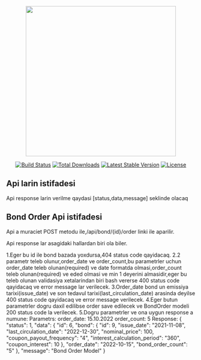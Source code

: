 <p align="center"><a href="https://laravel.com" target="_blank"><img src="https://raw.githubusercontent.com/laravel/art/master/logo-lockup/5%20SVG/2%20CMYK/1%20Full%20Color/laravel-logolockup-cmyk-red.svg" width="400"></a></p>

<p align="center">
<a href="https://travis-ci.org/laravel/framework"><img src="https://travis-ci.org/laravel/framework.svg" alt="Build Status"></a>
<a href="https://packagist.org/packages/laravel/framework"><img src="https://poser.pugx.org/laravel/framework/d/total.svg" alt="Total Downloads"></a>
<a href="https://packagist.org/packages/laravel/framework"><img src="https://poser.pugx.org/laravel/framework/v/stable.svg" alt="Latest Stable Version"></a>
<a href="https://packagist.org/packages/laravel/framework"><img src="https://poser.pugx.org/laravel/framework/license.svg" alt="License"></a>
</p>

## Api larin istifadesi

Api response larin verilme qaydasi [status,data,message] seklinde olacaq



## Bond Order Api istifadesi

<p>Api a muraciet POST metodu ile,/api/bond/{id}/order linki ile aparilir.</p>
<p>Api response lar asagidaki hallardan biri ola biler.</p>
<div>
1.Eger bu id ile bond bazada yoxdursa,404 status code qayidacaq.
2.2 parametr teleb olunur,order_date ve order_count,bu parametrler uchun order_date teleb olunan(required) ve date formatda olmasi,order_count teleb olunan(required) ve eded olmasi ve min 1 deyerini almasidir,eger bu teleb olunan validasiya xetalarindan biri bash vererse 400 status code qayidacaq ve error message lar verilecek.
3.Order_date bond un emissiya tarixi(issue_date) ve son tedavul tarixi(last_circulation_date) arasinda deyilse 400 status code qayidacaq ve error message verilecek.
4.Eger butun parametrler dogru daxil edilibse order save edilecek ve BondOrder modeli 200 status code la verilecek.
5.Dogru parametrler ve ona uygun response a numune:
Parametrs:
  order_date: 15.10.2022
  order_count: 5
Response:
{
    "status": 1,
    "data": {
        "id": 6,
        "bond": {
            "id": 9,
            "issue_date": "2021-11-08",
            "last_circulation_date": "2022-12-30",
            "nominal_price": 100,
            "coupon_payout_frequency": "4",
            "interest_calculation_period": "360",
            "coupon_interest": 10
        },
        "order_date": "2022-10-15",
        "bond_order_count": "5"
    },
    "message": "Bond Order Model"
}
</div>
